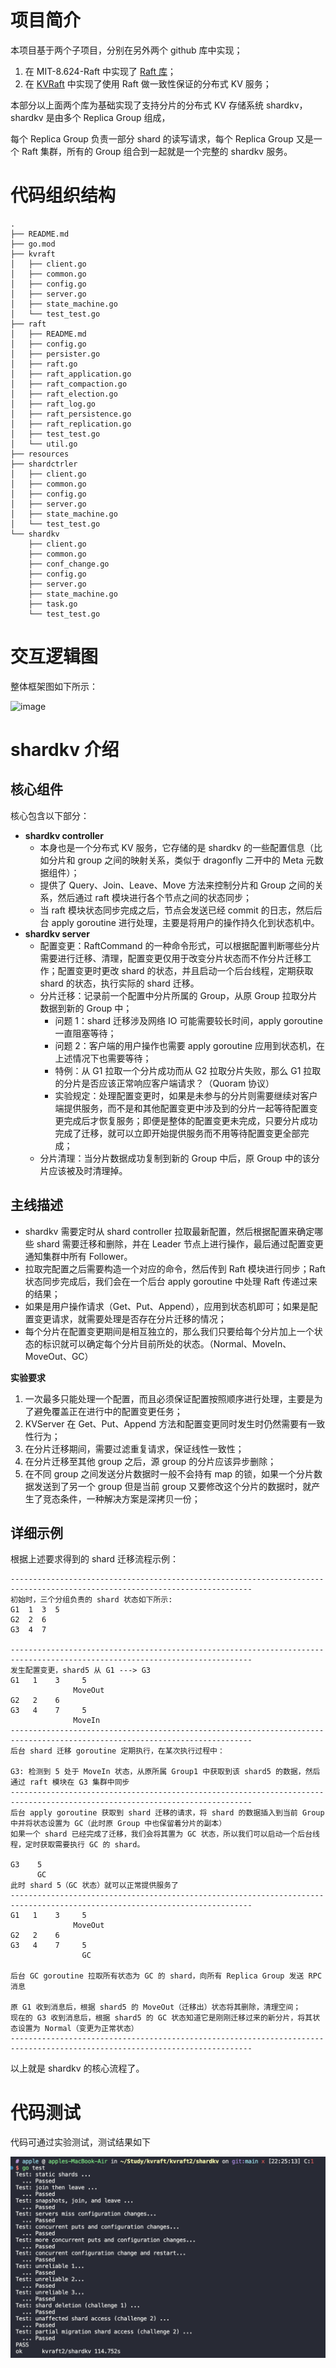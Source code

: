 #  项目简介

本项目基于两个子项目，分别在另外两个 github 库中实现；

1. 在 MIT-8.624-Raft 中实现了 [Raft 库](https://github.com/1055373165/MIT-8.624-Raft)；
2. 在 [KVRaft](https://github.com/1055373165/KVRaft) 中实现了使用 Raft 做一致性保证的分布式 KV 服务；

本部分以上面两个库为基础实现了支持分片的分布式 KV 存储系统 shardkv，shardkv 是由多个 Replica Group 组成，

每个 Replica Group 负责一部分 shard 的读写请求，每个 Replica Group 又是一个 Raft 集群，所有的 Group 组合到一起就是一个完整的 shardkv 服务。

# 代码组织结构
```
.
├── README.md
├── go.mod
├── kvraft
│   ├── client.go
│   ├── common.go
│   ├── config.go
│   ├── server.go
│   ├── state_machine.go
│   └── test_test.go
├── raft
│   ├── README.md
│   ├── config.go
│   ├── persister.go
│   ├── raft.go
│   ├── raft_application.go
│   ├── raft_compaction.go
│   ├── raft_election.go
│   ├── raft_log.go
│   ├── raft_persistence.go
│   ├── raft_replication.go
│   ├── test_test.go
│   └── util.go
├── resources
├── shardctrler
│   ├── client.go
│   ├── common.go
│   ├── config.go
│   ├── server.go
│   ├── state_machine.go
│   └── test_test.go
└── shardkv
    ├── client.go
    ├── common.go
    ├── conf_change.go
    ├── config.go
    ├── server.go
    ├── state_machine.go
    ├── task.go
    └── test_test.go
```

# 交互逻辑图

整体框架图如下所示：

![image](https://github.com/1055373165/ShardKV/assets/33158355/c0aeba7b-0ce2-4c16-9982-e04e15d052ce)

# shardkv 介绍
## 核心组件
核心包含以下部分：
- **shardkv controller**
  - 本身也是一个分布式 KV 服务，它存储的是 shardkv 的一些配置信息（比如分片和 group 之间的映射关系，类似于 dragonfly 二开中的 Meta 元数据组件）；
  - 提供了 Query、Join、Leave、Move 方法来控制分片和 Group 之间的关系，然后通过 raft 模块进行各个节点之间的状态同步；
  - 当 raft 模块状态同步完成之后，节点会发送已经 commit 的日志，然后后台 apply goroutine 进行处理，主要是将用户的操作持久化到状态机中。
- **shardkv server**
  - 配置变更：RaftCommand 的一种命令形式，可以根据配置判断哪些分片需要进行迁移、清理，配置变更仅用于改变分片状态而不作分片迁移工作；配置变更时更改 shard 的状态，并且启动一个后台线程，定期获取 shard 的状态，执行实际的 shard 迁移。
  - 分片迁移：记录前一个配置中分片所属的 Group，从原 Group 拉取分片数据到新的 Group 中；
    - 问题 1：shard 迁移涉及网络 IO 可能需要较长时间，apply goroutine 一直阻塞等待；
    - 问题 2：客户端的用户操作也需要 apply goroutine 应用到状态机，在上述情况下也需要等待；
    - 特例：从 G1 拉取一个分片成功而从 G2 拉取分片失败，那么 G1 拉取的分片是否应该正常响应客户端请求？（Quoram 协议）
    - 实验规定：处理配置变更时，如果是未参与的分片则需要继续对客户端提供服务，而不是和其他配置变更中涉及到的分片一起等待配置变更完成后才恢复服务；即便是整体的配置变更未完成，只要分片成功完成了迁移，就可以立即开始提供服务而不用等待配置变更全部完成；
  - 分片清理：当分片数据成功复制到新的 Group 中后，原 Group 中的该分片应该被及时清理掉。
## 主线描述
- shardkv 需要定时从 shard controller 拉取最新配置，然后根据配置来确定哪些 shard 需要迁移和删除，并在 Leader 节点上进行操作，最后通过配置变更通知集群中所有 Follower。
- 拉取完配置之后需要构造一个对应的命令，然后传到 Raft 模块进行同步；Raft 状态同步完成后，我们会在一个后台 apply goroutine 中处理 Raft 传递过来的结果；
- 如果是用户操作请求（Get、Put、Append），应用到状态机即可；如果是配置变更请求，就需要处理是否存在分片迁移的情况；
- 每个分片在配置变更期间是相互独立的，那么我们只要给每个分片加上一个状态的标识就可以确定每个分片目前所处的状态。（Normal、MoveIn、MoveOut、GC）

**实验要求**
1. 一次最多只能处理一个配置，而且必须保证配置按照顺序进行处理，主要是为了避免覆盖正在进行中的配置变更任务；
2. KVServer 在 Get、Put、Append 方法和配置变更同时发生时仍然需要有一致性行为；
3. 在分片迁移期间，需要过滤重复请求，保证线性一致性；
4. 在分片迁移至其他 group 之后，源 group 的分片应该异步删除；
5. 在不同 group 之间发送分片数据时一般不会持有 map 的锁，如果一个分片数据发送到了另一个 group 但是当前 group 又要修改这个分片的数据时，就产生了竞态条件，一种解决方案是深拷贝一份；

## 详细示例
根据上述要求得到的 shard 迁移流程示例：

```
----------------------------------------------------------------------------------------------------------------------------
初始时，三个分组负责的 shard 状态如下所示:
G1  1  3  5
G2  2  6
G3  4  7

----------------------------------------------------------------------------------------------------------------------------
发生配置变更，shard5 从 G1 ---> G3
G1   1    3     5
              MoveOut
G2   2    6
G3   4    7     5
              MoveIn
----------------------------------------------------------------------------------------------------------------------------
后台 shard 迁移 goroutine 定期执行，在某次执行过程中：

G3: 检测到 5 处于 MoveIn 状态，从原所属 Group1 中获取到该 shard5 的数据，然后通过 raft 模块在 G3 集群中同步
----------------------------------------------------------------------------------------------------------------------------
后台 apply goroutine 获取到 shard 迁移的请求，将 shard 的数据插入到当前 Group 中并将状态设置为 GC（此时原 Group 中也保留着分片的副本）
如果一个 shard 已经完成了迁移，我们会将其置为 GC 状态，所以我们可以启动一个后台线程，定时获取需要执行 GC 的 shard。

G3    5
      GC
此时 shard 5（GC 状态）就可以正常提供服务了
----------------------------------------------------------------------------------------------------------------------------
G1   1    3     5
              MoveOut
G2   2    6
G3   4    7     5
                GC

后台 GC goroutine 拉取所有状态为 GC 的 shard，向所有 Replica Group 发送 RPC 消息

原 G1 收到消息后，根据 shard5 的 MoveOut（迁移出）状态将其删除，清理空间；
现在的 G3 收到消息后，根据 shard5 的 GC 状态知道它是刚刚迁移过来的新分片，将其状态设置为 Normal（变更为正常状态）
----------------------------------------------------------------------------------------------------------------------------
```
以上就是 shardkv 的核心流程了。

# 代码测试

代码可通过实验测试，测试结果如下

![](resources/2024-02-26-22-29-49.png)
